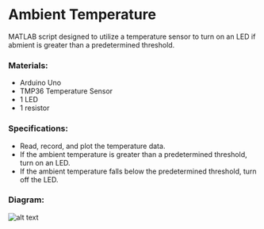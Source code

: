 # Ambient Temperature
MATLAB script designed to utilize a temperature sensor to turn on an LED if abmient is greater than a predetermined threshold.

### Materials:
- Arduino Uno
- TMP36 Temperature Sensor
- 1 LED
- 1 resistor

### Specifications:
- Read, record, and plot the temperature data.
- If the ambient temperature is greater than a predetermined threshold, turn on an LED.
- If the ambient temperature falls below the predetermined threshold, turn off the LED. 

### Diagram:
![alt text](https://github.com/katie-plese/MECH-103/blob/main/Force%20Sensitive%20Resistor/force_sensitive_resistor.jpg "Picture")
